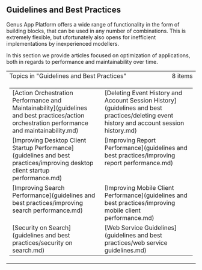 ## Guidelines and Best Practices

Genus App Platform offers a wide range of functionality in the form of building blocks, that can be used in any number of combinations. This is extremely flexible, but ufortunately also opens for inefficient implementations by inexperienced modellers.

In this section we provide articles focused on optimization of applications, both in regards to performance and maintainability over time.

<table cellpadding="0" cellspacing="0" width="100%" class="cdclvSuggestTable">

<tbody>

<tr>

<td width="100%" class="cdclvSuggestTitle">Topics in "Guidelines and Best Practices"</td>

<td class="cdclvSuggestTitle"><nobr>8 items</nobr></td>

</tr>

<tr>

<td class="cdclvCategoryCont" colspan="2">

<table cellpadding="0" cellspacing="0" width="100%">

<tbody>

<tr>

<td valign="top" class="cdclvCategoryCol1">[Action Orchestration Performance and Maintainability](guidelines and best practices/action orchestration performance and maintainability.md)</td>

<td valign="top" class="cdclvCategoryCol2">[Deleting Event History and Account Session History](guidelines and best practices/deleting event history and account session history.md)</td>

</tr>

<tr class="cdclvCategoryRowAlt">

<td valign="top" class="cdclvCategoryCol1">[Improving Desktop Client Startup Performance](guidelines and best practices/improving desktop client startup performance.md)</td>

<td valign="top" class="cdclvCategoryCol2">[Improving Report Performance](guidelines and best practices/improving report performance.md)</td>

</tr>

<tr>

<td valign="top" class="cdclvCategoryCol1">[Improving Search Performance](guidelines and best practices/improving search performance.md)</td>

<td valign="top" class="cdclvCategoryCol2">[Improving Mobile Client Performance](guidelines and best practices/improving mobile client performance.md)</td>

</tr>

<tr class="cdclvCategoryRowAlt">

<td valign="top" class="cdclvCategoryCol1">[Security on Search](guidelines and best practices/security on search.md)</td>

<td valign="top" class="cdclvCategoryCol2">[Web Service Guidelines](guidelines and best practices/web service guidelines.md)</td>

</tr>

</tbody>

</table>

</td>

</tr>

</tbody>

</table>